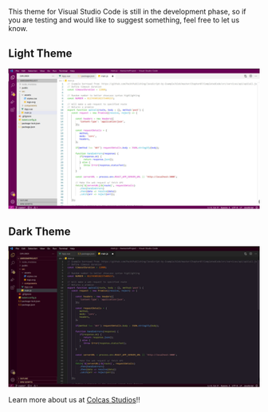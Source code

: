 This theme for Visual Studio Code is still in the development phase, so if you are testing and would like to suggest something, feel free to let us know.

## Light Theme

  ![Light Theme](/img/screenshot_light.jpg?raw=true "Light Theme")

## Dark Theme

  ![Dark Theme](/img/screenshot_dark.jpg?raw=true "Dark Theme")

Learn more about us at [Colcas Studios](https://www.colcastudios.com)!!
